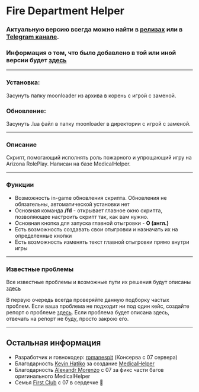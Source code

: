 # Fire Department Helper

### Актуальную версию всегда можно найти в [релизах](https://github.com/romanespit/Fire-Department-Helper/releases/latest) или в [Telegram канале](https://t.me/ArzFDHelper).
### Информация о том, что было добавлено в той или иной версии будет [здесь](/CHANGELOG.md)
____
### Установка:
Засунуть папку moonloader из архива в корень с игрой с заменой.

### Обновление:
Засунуть .lua файл в папку moonloader в директории с игрой с заменой.
___
### Описание
Скрипт, помогающий исполнять роль пожарного и упрощающий игру на Arizona RolePlay. Написан на базе MedicalHelper.
____
### Функции
- Возможность in-game обновления скрипта. Обновления не обязательны, автоматической установки нет
- Основная команда **/fd** - открывает главное окно скрипта, позволяющее настроить скрипт так, как вам нужно.
- Основная кнопка для запуска главной отыгровки - **O (англ.)**
- Есть возможность создавать свои отыгровки и назначать их на определенные кнопки
- Есть возможность изменять текст главной отыгровки прямо внутри игры
____
### Известные проблемы
Все известные проблемы и возможные пути их решения будут описаны [здесь](/PROBLEMS.md)

В первую очередь всегда проверяйте данную подборку частых проблем. Если ваша проблема не подходит ни под один кейс, создайте репорт о проблеме [здесь](https://github.com/romanespit/Fire-Department-Helper/issues/new). Если проблема будет описана здесь, отвечать на репорт не буду, просто закрою его. 
____
## Остальная информация
- Разработчик и говнокодер: [romanespit](https://romanespit.ru) (Консерва с 07 сервера)
- Благодарность [Kevin Hatiko](https://github.com/TheMrThor) за создание [MedicalHelper](https://github.com/TheMrThor/MedicalHelper)
- Благодарность [Alexandr Morenzo](https://discord.com/users/291964894318690304) с 07 за фикс части багов оригинального MedicalHelper
- Семья [First Club](https://discord.com/invite/first-family) с 07 в сердечке 💜
